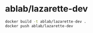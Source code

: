 # ablab/lazarette-dev

```sh
docker build -t ablab/lazarette-dev .
docker push ablab/lazarette-dev
```
